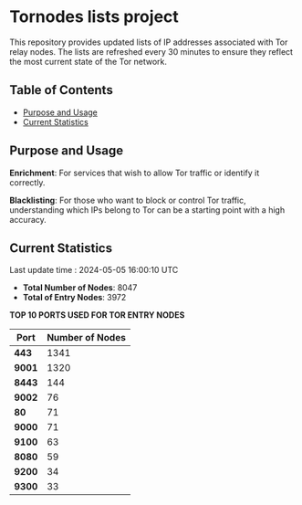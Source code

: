 # Tornodes lists project

This repository provides updated lists of IP addresses associated with Tor relay nodes. The lists are refreshed every 30 minutes to ensure they reflect the most current state of the Tor network.

## Table of Contents

- [Purpose and Usage](#purpose-and-usage)
- [Current Statistics](#current-statistics)


## Purpose and Usage

**Enrichment**: For services that wish to allow Tor traffic or identify it correctly.

**Blacklisting**: For those who want to block or control Tor traffic, understanding which IPs belong to Tor can be a starting point with a high accuracy.

## Current Statistics

Last update time : 2024-05-05 16:00:10 UTC

- **Total Number of Nodes**: 8047
- **Total of Entry Nodes**: 3972

**TOP 10 PORTS USED FOR TOR ENTRY NODES**

| **Port** | **Number of Nodes** |
|------|-----------------|
| **443**   | 1341  |
| **9001**   | 1320  |
| **8443**   | 144  |
| **9002**   | 76  |
| **80**   | 71  |
| **9000**   | 71  |
| **9100**   | 63  |
| **8080**   | 59  |
| **9200**   | 34  |
| **9300**   | 33  |

